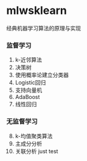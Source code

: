 # mlwsklearn
经典机器学习算法的原理与实现

### 
### **监督学习**
1. k-近邻算法
2. 决策树 
3. 使用概率论建立分类器
4. Logistic回归
5. 支持向量机
6. AdaBoost
7. 线性回归
### **无监督学习**
8. k-均值聚类算法
9. 主成分分析
10. 关联分析
just test
